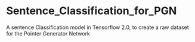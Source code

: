 # Sentence_Classification_for_PGN
A sentence Classification model in Tensorflow 2.0, to create a raw dataset for the Pointer Generator Network
